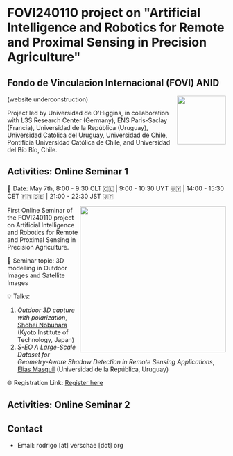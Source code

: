 # FOVI240110 project on "Artificial Intelligence and Robotics for Remote and Proximal Sensing in Precision Agriculture"
## Fondo de Vinculacion Internacional (FOVI) ANID

<div style='float: right'>
<a href="https://rodrigo.verschae.org/fovi2025/"><img style="width: 8em;" src="http://rodrigo.verschae.org/fovi2025/robot_cherry.jpg"></a>
</div>

(website underconstruction)

Project led by Universidad de O'Higgins, in collaboration with L3S Research Center (Germany), ENS Paris-Saclay (Francia), Universidad de la República (Uruguay), Universidad Católica del Uruguay​, Universidad de Chile, Pontificia Universidad Católica de Chile, and Universidad del Bío Bío, Chile.

## Activities: Online Seminar 1

📅 Date: May 7th, 8:00 - 9:30 CLT 🇨🇱 | 9:00 - 10:30 UYT 🇺🇾 | 14:00 - 15:30 CET 🇫🇷 🇩🇪 | 21:00 - 22:30 JST 🇯🇵 

<div style='float: right'>
<img style="width: 24em;" src="http://rodrigo.verschae.org/fovi2025/28-04-25-SEMINAR TOPIC STORY.png">
</div>

First Online Seminar of the FOVI240110 project on Artificial Intelligence and Robotics for Remote and Proximal Sensing in Precision Agriculture.

📌 Seminar topic: 3D modelling in Outdoor Images and Satellite Images

💡 Talks:
1. *Outdoor 3D capture with polarization*, [Shohei Nobuhara](https://scholar.google.co.jp/citations?user=keXiLQ0AAAAJ) (Kyoto Institute of Technology, Japan)
2. *S-EO A Large-Scale Dataset for Geometry-Aware Shadow Detection in Remote Sensing Applications*, [Elias Masquil](https://scholar.google.com/citations?user=eJU1kjEAAAAJ&hl=en) (Universidad de la República, Uruguay)

🌐 Registration Link:
[Register here](https://forms.gle/vEAQLMSjvoPDPXP47)


## Activities: Online Seminar 2


## Contact 
+ Email: rodrigo [at] verschae [dot] org  
